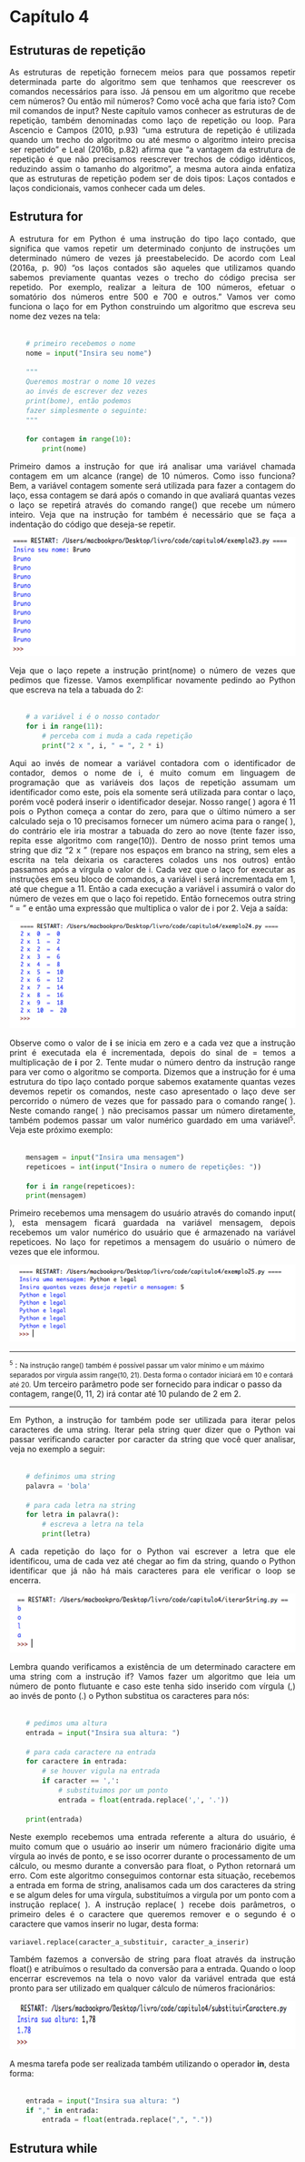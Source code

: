 # Capítulo 4

## Estruturas de repetição

<p align="justify">
As estruturas de repetição fornecem meios para que
possamos repetir determinada parte do algoritmo sem que tenhamos que reescrever os comandos necessários para isso. Já pensou em um algoritmo que recebe cem números? Ou então mil números? Como você acha que faria isto? Com mil comandos de input? Neste capítulo vamos conhecer as estruturas de de repetição, também denominadas como laço de repetição ou loop. Para Ascencio e Campos (2010, p.93) “uma estrutura de repetição é utilizada quando um trecho do algoritmo ou até mesmo o algoritmo inteiro precisa ser repetido” e Leal (2016b, p.82) afirma que “a vantagem da estrutura de repetição é que não precisamos reescrever trechos de código idênticos, reduzindo assim o tamanho do algoritmo”, a mesma autora ainda enfatiza que as estruturas de repetição podem ser de dois tipos: Laços contados e laços condicionais, vamos conhecer cada um deles.
</p>

## Estrutura for

<p align="justify">
A estrutura for em Python é uma instrução do tipo laço
contado, que significa que vamos repetir um determinado conjunto de instruções um determinado número de vezes já preestabelecido. De acordo com Leal (2016a, p. 90) “os laços contados são aqueles que utilizamos quando sabemos previamente quantas vezes o trecho do código precisa ser repetido. Por exemplo, realizar a leitura de 100 números, efetuar o somatório dos números entre 500 e 700 e outros.” Vamos ver como funciona o laço for em Python construindo um algoritmo que escreva seu nome dez vezes na tela:
</p>


```python

    # primeiro recebemos o nome
    nome = input("Insira seu nome")

    """
    Queremos mostrar o nome 10 vezes
    ao invés de escrever dez vezes
    print(bome), então podemos
    fazer simplesmente o seguinte:
    """

    for contagem in range(10):
        print(nome)

```

<p align="justify">
Primeiro damos a instrução for que irá analisar uma
variável chamada contagem em um alcance (range) de 10
números. Como isso funciona? Bem, a variável contagem
somente será utilizada para fazer a contagem do laço, essa contagem se dará após o comando in que avaliará quantas vezes o laço se repetirá através do comando range() que recebe um número inteiro. Veja que na instrução for também é necessário que se faça a indentação do código que deseja-se repetir.
</p>

<p align="center">
<img src="resources/img/fig_exemplo20.png">
</p>

<p align="justify">
Veja que o laço repete a instrução print(nome) o
número de vezes que pedimos que fizesse. Vamos exemplificar novamente pedindo ao Python que escreva na tela a tabuada do 2:
</p>


```python

    # a variável i é o nosso contador
    for i in range(11):
        # perceba com i muda a cada repetição
        print("2 x ", i, " = ", 2 * i)

```


<p align="justify">
Aqui ao invés de nomear a variável contadora com o
identificador de contador, demos o nome de i, é muito comum em linguagem de programação que as variáveis dos laços de repetição assumam um identificador como este, pois ela somente será utilizada para contar o laço, porém você poderá inserir o identificador desejar. Nosso range( ) agora é 11 pois o
Python começa a contar do zero, para que o último número a ser calculado seja o 10 precisamos fornecer um número acima para o range( ), do contrário ele iria mostrar a tabuada do zero ao nove (tente fazer isso, repita esse algoritmo com range(10)).
Dentro de nosso print temos uma string que diz “2 x ” (repare nos espaços em branco na string, sem eles a escrita na tela deixaria os caracteres colados uns nos outros) então passamos após a vírgula o valor de i. Cada vez que o laço for executar as instruções em seu bloco de comandos, a variável i será incrementada em 1, até que chegue a 11. Então a cada execução a variável i assumirá o valor do número de vezes em
que o laço foi repetido. Então fornecemos outra string “ = ” e então uma expressão que multiplica o valor de i por 2. Veja a saída:
</p>

<p align="center">
<img src="resources/img/fig_exemplo23.png">
</p>

<p align="justify">
Observe como o valor de <b>i</b> se inicia em zero e a cada vez que a instrução print é executada ela é incrementada, depois do sinal de = temos a multiplicação de <b>i</b> por 2. Tente mudar o número dentro da instrução range para ver como o algoritmo se comporta. Dizemos que a instrução for é uma
estrutura do tipo laço contado porque sabemos exatamente quantas vezes devemos repetir os comandos, neste caso apresentado o laço deve ser percorrido o número de vezes que for passado para o comando range( ). Neste comando range( ) não precisamos passar um número diretamente, também podemos passar um valor numérico guardado em uma variável<small><sup>5</sup></small>. Veja este próximo exemplo:
</p>


```python

    mensagem = input("Insira uma mensagem")
    repeticoes = int(input("Insira o numero de repetições: "))

    for i in range(repeticoes):
    print(mensagem)

```

<p align="justify">
Primeiro recebemos uma mensagem do usuário através
do comando input( ), esta mensagem ficará guardada na
variável mensagem, depois recebemos um valor numérico do usuário que é armazenado na variável repeticoes. No laço for repetimos a mensagem do usuário o número de vezes que ele informou. 
</p>

<p align="center">
<img src="resources/img/fig_exemplo25.png">
</p>

<hr>
<small><sup>5</sup></small> : <small>
Na instrução range() também é possível passar um valor mínimo e um máximo separados por virgula assim range(10, 21). Desta forma o contador iniciará em 10 e contará até 20.</small>

</small>
Um terceiro parâmetro pode ser fornecido para indicar o passo da contagem, range(0, 11, 2) irá contar até  10 pulando de 2 em 2.
</small>
<hr>

<p align="justify">
Em Python, a instrução for também pode ser utilizada
para iterar pelos caracteres de uma string. Iterar pela string quer dizer que o Python vai passar verificando caracter por caracter da string que você quer analisar, veja no exemplo a seguir:
</p>


```python

    # definimos uma string
    palavra = 'bola'

    # para cada letra na string
    for letra in palavra():
        # escreva a letra na tela
        print(letra)

```


<p align="justify">
A cada repetição do laço for o Python vai escrever a
letra que ele identificou, uma de cada vez até chegar ao fim da string, quando o Python identificar que já não há mais caracteres para ele verificar o loop se encerra.
</p>


<p align="center">
<img src="resources/img/fig_exemplo27.png">
</p>

<p align="justify">
Lembra quando verificamos a existência de um
determinado caractere em uma string com a instrução if? Vamos fazer um algoritmo que leia um número de ponto flutuante e caso este tenha sido inserido com vírgula (,) ao invés de ponto (.) o Python substitua os caracteres para nós:
</p>

```python

    # pedimos uma altura
    entrada = input("Insira sua altura: ")

    # para cada caractere na entrada
    for caractere in entrada:
        # se houver vigula na entrada
        if caracter == ',':
            # substituimos por um ponto
            entrada = float(entrada.replace(',', '.'))
    
    print(entrada)

```



<p align="justify">
Neste exemplo recebemos uma entrada referente a
altura do usuário, é muito comum que o usuário ao inserir um número fracionário digite uma vírgula ao invés de ponto, e se isso ocorrer durante o processamento de um cálculo, ou mesmo durante a conversão para float, o Python retornará um erro. Com este algoritmo conseguimos contornar esta situação, recebemos a entrada em forma de string, analisamos cada um dos caracteres da string e se algum deles for uma vírgula, substituímos a virgula por um ponto com a instrução replace( ). A instrução replace( ) recebe dois parâmetros, o primeiro deles é o caractere que queremos remover e o segundo é o caractere que vamos inserir no lugar, desta forma:
</p>

`variavel.replace(caracter_a_substituir, caracter_a_inserir)`

<p align="justify">
Também fazemos a conversão de string para float
através da instrução float() e atribuímos o resultado da conversão para a entrada. Quando o loop encerrar escrevemos na tela o novo valor da variável entrada que está pronto para ser utilizado em qualquer cálculo de números fracionários:
</p>

<p align="center">
<img src="resources/img/fig_exemplo29.png">
</p>

A mesma tarefa pode ser realizada também utilizando o operador **in**, desta forma:


```python

    entrada = input("Insira sua altura: ")
    if "," in entrada:
        entrada = float(entrada.replace(",", "."))
```


## Estrutura while